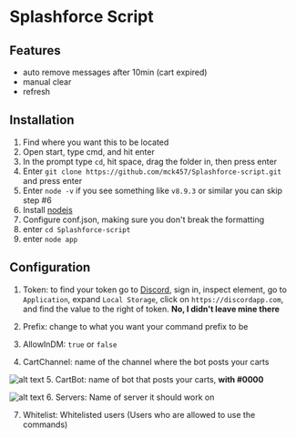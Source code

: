 Splashforce Script
==================
Features
---------
- auto remove messages after 10min (cart expired)
- manual clear
- refresh 

Installation
------------
1. Find where you want this to be located
2. Open start, type cmd, and hit enter
3. In the prompt type `cd`, hit space, drag the folder in, then press enter
4. Enter `git clone https://github.com/mck457/Splashforce-script.git` and press enter
5. Enter `node -v` if you see something like `v8.9.3` or similar you can skip step #6
6. Install [nodejs](https://nodejs.org/en/) 
7. Configure conf.json, making sure you don't break the formatting
8. enter `cd Splashforce-script`
9. enter `node app`

Configuration
-------------
1. Token: to find your token go to [Discord](https://discordapp.com), sign in, inspect element, go to `Application`, expand `Local Storage`, click on `https://discordapp.com`, and find the value to the right of token. **No, I didn't leave mine there**

2. Prefix: change to what you want your command prefix to be

3. AllowInDM: `true` or `false`

4. CartChannel: name of the channel where the bot posts your carts 

![alt text](https://i.gyazo.com/f9afb6b90cd677a5e8e0ff933988a850.png "Reference")
5. CartBot: name of bot that posts your carts, **with #0000**

![alt text](https://i.gyazo.com/53b70531ac0f8291976d7764e726902d.png "Reference")
6. Servers: Name of server it should work on

7. Whitelist: Whitelisted users (Users who are allowed to use the commands)

